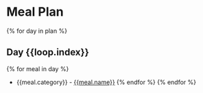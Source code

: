 # Meal Plan
{% for day in plan %}
## Day {{loop.index}}
{% for meal in day %}
- {{meal.category}} - [{{meal.name}}]({{meal.fileloc}})
{% endfor %}
{% endfor %}